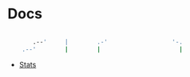 # Docs

```bash

```

```bash
       .--'     |        .-'                  '-.  
    .--'        |        |                      |  
```

- [Stats](STATS.md)

<!-- ![Days](images/day1.0.png "Days") -->
